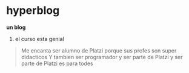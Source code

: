 # hyperblog
**un blog**
1. el curso esta genial
> Me encanta ser alumno de Platzi porque sus profes son super didacticos
Y tambien ser programador
y ser parte de Platzi
y ser parte de Platzi
es para todes
